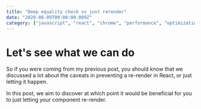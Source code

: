 ```yaml
---
title: "Deep equality check vs just rerender"
date: "2020-08-09T09:00:00.009Z"
category: ["javascript", "react", "chrome", "performance", "optimization"]
---
```


# Let's see what we can do
So if you were coming from my previous post, you should know that we discussed a lot about the caveats in preventing a re-render in React, or just letting it happen.

In this post, we aim to discover at which point it would be beneficial for you to just letting your component re-render.

